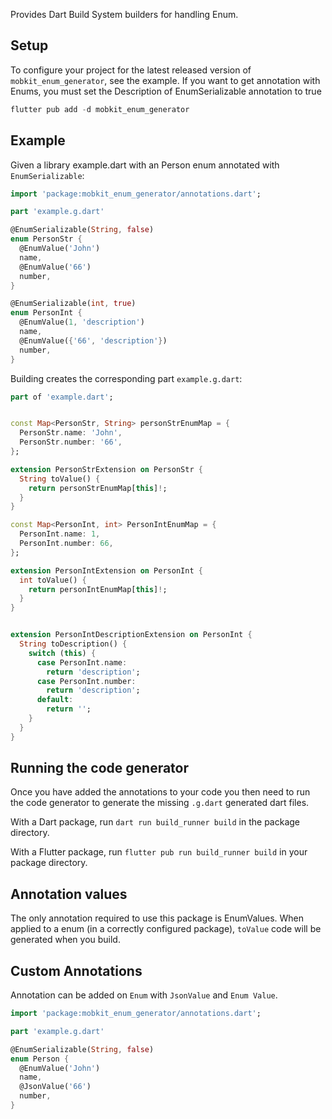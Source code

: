 <!--
This README describes the package. If you publish this package to pub.dev,
this README's contents appear on the landing page for your package.

For information about how to write a good package README, see the guide for
[writing package pages](https://dart.dev/guides/libraries/writing-package-pages).

For general information about developing packages, see the Dart guide for
[creating packages](https://dart.dev/guides/libraries/create-library-packages)
and the Flutter guide for
[developing packages and plugins](https://flutter.dev/developing-packages).
-->

Provides Dart Build System builders for handling Enum.

## Setup

To configure your project for the latest released version of `mobkit_enum_generator`, see the example. If you want to get annotation with Enums, you must set the Description of EnumSerializable annotation to true
```dart
flutter pub add -d mobkit_enum_generator
```
## Example

Given a library example.dart with an Person enum annotated with `EnumSerializable`:

```dart
import 'package:mobkit_enum_generator/annotations.dart';

part 'example.g.dart'

@EnumSerializable(String, false)
enum PersonStr {
  @EnumValue('John')
  name,
  @EnumValue('66')
  number,
}

@EnumSerializable(int, true)
enum PersonInt {
  @EnumValue(1, 'description')
  name,
  @EnumValue({'66', 'description'})
  number,
}
```
Building creates the corresponding part `example.g.dart`:
```dart
part of 'example.dart';


const Map<PersonStr, String> personStrEnumMap = {
  PersonStr.name: 'John',
  PersonStr.number: '66',
};

extension PersonStrExtension on PersonStr {
  String toValue() {
    return personStrEnumMap[this]!;
  }
}

const Map<PersonInt, int> PersonIntEnumMap = {
  PersonInt.name: 1,
  PersonInt.number: 66,
};

extension PersonIntExtension on PersonInt {
  int toValue() {
    return personIntEnumMap[this]!;
  }
}


extension PersonIntDescriptionExtension on PersonInt {
  String toDescription() {
    switch (this) {
      case PersonInt.name:
        return 'description';
      case PersonInt.number:
        return 'description';
      default:
        return '';
    }
  }
}

```

## Running the code generator

Once you have added the annotations to your code you then need to run the code generator to generate the missing `.g.dart` generated dart files.

With a Dart package, run `dart run build_runner build` in the package directory.

With a Flutter package, run `flutter pub run build_runner build` in your package directory.


## Annotation values

The only annotation required to use this package is EnumValues. When applied to a enum (in a correctly configured package), `toValue` code will be generated when you build.


## Custom Annotations

Annotation can be added on `Enum` with `JsonValue` and `Enum Value`.

```dart
import 'package:mobkit_enum_generator/annotations.dart';

part 'example.g.dart'

@EnumSerializable(String, false)
enum Person {
  @EnumValue('John')
  name,
  @JsonValue('66')
  number,
}
